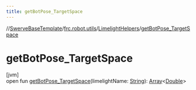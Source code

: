 ```yaml
---
title: getBotPose_TargetSpace
---
```

//[SwerveBaseTemplate](../../../index.html)/[frc.robot.utils](../index.html)/[LimelightHelpers](index.html)/[getBotPose_TargetSpace](get-bot-pose_-target-space.html)



# getBotPose_TargetSpace



[jvm]\
open fun [getBotPose_TargetSpace](get-bot-pose_-target-space.html)(limelightName: [String](https://docs.oracle.com/javase/8/docs/api/java/lang/String.html)): [Array](https://kotlinlang.org/api/latest/jvm/stdlib/kotlin/-array/index.html)&lt;[Double](https://kotlinlang.org/api/latest/jvm/stdlib/kotlin/-double/index.html)&gt;




